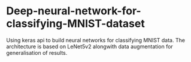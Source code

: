 # Deep-neural-network-for-classifying-MNIST-dataset

Using keras api to build neural networks for classifying MNIST data. The architecture is based on LeNet5v2 alongwith data augmentation for generalisation of results.
